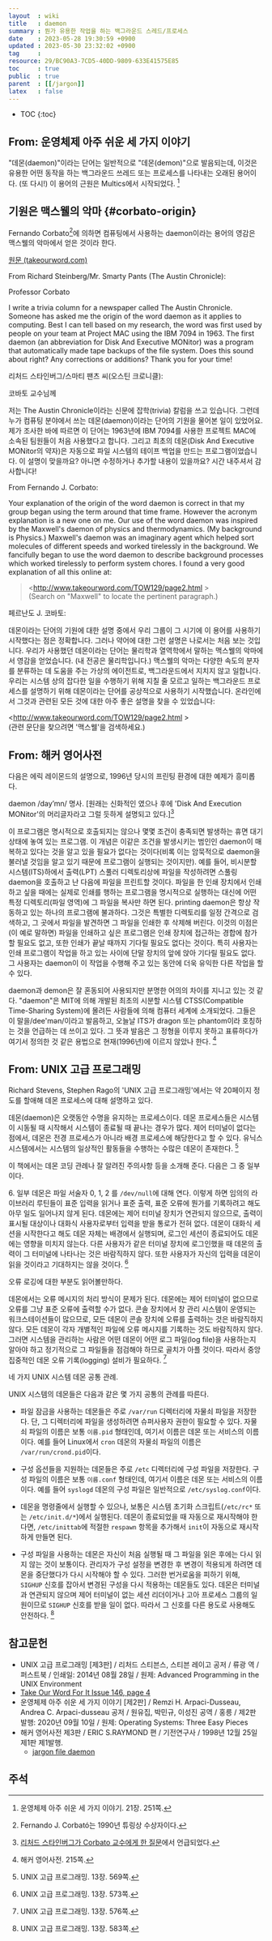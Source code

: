 ```yaml
---
layout  : wiki
title   : daemon
summary : 뭔가 유용한 작업을 하는 백그라운드 스레드/프로세스
date    : 2023-05-28 19:30:59 +0900
updated : 2023-05-30 23:32:02 +0900
tag     : 
resource: 29/BC90A3-7CD5-40DD-9809-633E41575E85
toc     : true
public  : true
parent  : [[/jargon]]
latex   : false
---
```

* TOC
{:toc}

## From: 운영체제 아주 쉬운 세 가지 이야기

>
"데몬(daemon)"이라는 단어는 일반적으로 "데몬(demon)"으로 발음되는데, 이것은 유용한 어떤 동작을 하는 백그라운드 쓰레드 또는 프로세스를 나타내는 오래된 용어이다.
(또 다시!) 이 용어의 근원은 Multics에서 시작되었다.
[^easy-251]

## 기원은 맥스웰의 악마 {#corbato-origin}

Fernando Corbato[^corbato]에 의하면 컴퓨팅에서 사용하는 daemon이라는 용어의 영감은 맥스웰의 악마에서 얻은 것이라 한다.

[원문 (takeourword.com)]( https://www.takeourword.com/TOW146/page4.html )

>
From Richard Steinberg/Mr. Smarty Pants (The Austin Chronicle):
>
Professor Corbato
>
I write a trivia column for a newspaper called The Austin Chronicle.
Someone has asked me the origin of the word daemon as it applies to computing.
Best I can tell based on my research, the word was first used by people on your team at Project MAC using the IBM 7094 in 1963.
The first daemon (an abbreviation for Disk And Executive MONitor) was a program that automatically made tape backups of the file system.
Does this sound about right?
Any corrections or additions?
Thank you for your time!

리처드 스타인버그/스마티 팬츠 씨(오스틴 크로니클):

코바토 교수님께

저는 The Austin Chronicle이라는 신문에 잡학(trivia) 칼럼을 쓰고 있습니다.
그런데 누가 컴퓨팅 분야에서 쓰는 데몬(daemon)이라는 단어의 기원을 물어본 일이 있었어요.
제가 조사한 바에 따르면 이 단어는 1963년에 IBM 7094를 사용한 프로젝트 MAC에 소속된 팀원들이 처음 사용했다고 합니다.
그리고 최초의 데몬(Disk And Executive MONitor의 약자)은 자동으로 파일 시스템의 테이프 백업을 만드는 프로그램이었습니다.
이 설명이 맞을까요? 아니면 수정하거나 추가할 내용이 있을까요?
시간 내주셔서 감사합니다!

>
From Fernando J. Corbato:
>
Your explanation of the origin of the word daemon is correct in that my group began using the term around that time frame.
However the acronym explanation is a new one on me.
Our use of the word daemon was inspired by the Maxwell's daemon of physics and thermodynamics.
(My background is Physics.)
Maxwell's daemon was an imaginary agent which helped sort molecules of different speeds and worked tirelessly in the background.
We fancifully began to use the word daemon to describe background processes which worked tirelessly to perform system chores.
I found a very good explanation of all this online at:
>
> <http://www.takeourword.com/TOW129/page2.html >  
(Search on "Maxwell" to locate the pertinent paragraph.)

페르난도 J. 코바토:

데몬이라는 단어의 기원에 대한 설명 중에서 우리 그룹이 그 시기에 이 용어를 사용하기 시작했다는 점은 정확합니다.
그러나 약어에 대한 그런 설명은 나로서는 처음 보는 것입니다.
우리가 사용했던 데몬이라는 단어는 물리학과 열역학에서 말하는 맥스웰의 악마에서 영감을 얻었습니다.
(내 전공은 물리학입니다.)
맥스웰의 악마는 다양한 속도의 분자를 분류하는 데 도움을 주는 가상의 에이전트로, 백그라운드에서 지치지 않고 일합니다.
우리는 시스템 상의 잡다한 일을 수행하기 위해 지칠 줄 모르고 일하는 백그라운드 프로세스를 설명하기 위해 데몬이라는 단어를 공상적으로 사용하기 시작했습니다.
온라인에서 그것과 관련된 모든 것에 대한 아주 좋은 설명을 찾을 수 있었습니다:

<http://www.takeourword.com/TOW129/page2.html >  
(관련 문단을 찾으려면 '맥스웰'을 검색하세요.)

## From: 해커 영어사전

다음은 에릭 레이몬드의 설명으로, 1996년 당시의 프린팅 환경에 대한 예제가 흥미롭다.

>
daemon /day’mn/ 명사. [원래는 신화적인 였으나 후에 'Disk And Execution MONitor'의 머리글자라고 그럴 듯하게 설명되고 있다.][^initial-explain]
>
이 프로그램은 명시적으로 호출되지는 않으나 몇몇 조건이 충족되면 발생하는 휴면 대기 상태에 놓여 있는 프로그램.
이 개념은 이같은 조건을 발생시키는 범인인 daemon이 매복하고 있다는 것을 알고 있을 필요가 없다는 것이다(비록 이는 암묵적으로 daemon을 불러낼 것임을 알고 있기 때문에 프로그램이 실행되는 것이지만).
예를 들어, 비시분할 시스템(ITS)하에서 출력(LPT) 스풀러 디렉토리상에 파일을 작성하려면 스풀링 daemon을 호출하고 난 다음에 파일을 프린트할 것이다.
파일을 한 인쇄 장치에서 인쇄하고 싶을 때에는 실제로 인쇄를 행하는 프로그램을 명시적으로 실행하는 대신에 어떤 특정 디렉토리(파일 영역)에 그 파일을 복사만 하면 된다.
printing daemon은 항상 작동하고 있는 하나의 프로그램에 불과하다.
그것은 특별한 디렉토리를 일정 간격으로 검색하고, 그 곳에서 파일을 발견하면 그 파일을 인쇄한 후 삭제해 버린다.
이것의 이점은 (이 예로 말하면) 파일을 인쇄하고 싶은 프로그램은 인쇄 장치에 접근하는 경합에 참가할 필요도 없고,
또한 인쇄가 끝날 때까지 기다릴 필요도 없다는 것이다.
특히 사용자는 인쇄 프로그램이 작업을 하고 있는 사이에 단말 장치의 앞에 앉아 기다릴 필요도 없다.
그 사용자는 daemon이 이 작업을 수행해 주고 있는 동안에 더욱 유익한 다른 작업을 할 수 있다.
>
daemon과 demon은 잘 혼동되어 사용되지만 분명한 어의의 차이를 지니고 있는 것 같다.
"daemon"은 MIT에 의해 개발된 최초의 시분할 시스템 CTSS(Compatible Time-Sharing System)에 몰려든 사람들에 의해 컴퓨터 세계에 소개되었다.
그들은 이 말을/dee'mən/이라고 발음하고, 오늘날 ITS가 dragon 또는 phantom이라 호칭하는 것을 언급하는 데 쓰이고 있다.
그 뜻과 발음은 그 정형을 이루지 못하고 표류하다가 여기서 정의한 것 같은 용법으로 현재(1996년)에 이르지 않았나 한다.
[^eric-215]

## From: UNIX 고급 프로그래밍

Richard Stevens, Stephen Rago의 'UNIX 고급 프로그래밍'에서는 약 20페이지 정도를 할애해 데몬 프로세스에 대해 설명하고 있다.

>
데몬(daemon)은 오랫동안 수명을 유지하는 프로세스이다.
데몬 프로세스들은 시스템이 시동될 때 시작해서 시스템이 종료될 때 끝나는 경우가 많다.
제어 터미널이 없다는 점에서, 데몬은 전경 프로세스가 아니라 배경 프로세스에 해당한다고 할 수 있다.
유닉스 시스템에서는 시스템의 일상적인 활동들을 수행하는 수많은 데몬이 존재한다.
[^stevens-569]

이 책에서는 데몬 코딩 관례나 잘 알려진 주의사항 등을 소개해 준다. 다음은 그 중 일부이다.

>
6\. 일부 데몬은 파일 서술자 0, 1, 2 를 `/dev/null`에 대해 연다.
이렇게 하면 임의의 라이브러리 루틴들이 표준 입력을 읽거나 표준 출력, 표준 오류에 뭔가를 기록하려고 해도 아무 일도 일어나지 않게 된다.
데몬에는 제어 터미널 장치가 연관되지 않으므로, 출력이 표시될 대상이나 대화식 사용자로부터 입력을 받을 통로가 전혀 없다.
데몬이 대화식 세션을 시작한다고 해도 데몬 자체는 배경에서 실행되며, 로그인 세션이 종료되어도 데몬에는 영향을 미치지 않는다.
다른 사용자가 같은 터미널 장치에 로그인했을 때 데몬의 출력이 그 터미널에 나타나는 것은 바람직하지 않다.
또한 사용자가 자신의 입력을 데몬이 읽을 것이라고 기대하지는 않을 것이다.
[^stevens-573]

오류 로깅에 대한 부분도 읽어볼만하다.

>
데몬에서는 오류 메시지의 처리 방식이 문제가 된다.
데몬에는 제어 터미널이 없으므로 오류를 그냥 표준 오류에 출력할 수가 없다.
콘솔 장치에서 창 관리 시스템이 운영되는 워크스테이션들이 많으므로, 모든 데몬이 콘솔 장치에 오류를 출력하는 것은 바람직하지 않다.
모든 데몬이 각자 개별적인 파일에 오류 메시지를 기록하는 것도 바람직하지 않다.
그러면 시스템을 관리하는 사람은 어떤 데몬이 어떤 로그 파일(log file)을 사용하는지 알아야 하고 정기적으로 그 파일들을 점검해야 하므로 골치가 아플 것이다.
따라서 중앙 집중적인 데몬 오류 기록(logging) 설비가 필요하다.
[^stevens-576]

네 가지 UNIX 시스템 데몬 공통 관례.

>
UNIX 시스템의 데몬들은 다음과 같은 몇 가지 공통의 관례를 따른다.
>
- 파일 잠금을 사용하는 데몬들은 주로 `/var/run` 디렉터리에 자물쇠 파일을 저장한다.
단, 그 디렉터리에 파일을 생성하려면 슈퍼사용자 권한이 필요할 수 있다.
자물쇠 파일의 이름은 보통 `이름.pid` 형태인데, 여기서 이름은 데몬 또는 서비스의 이름이다.
예를 들어 Linux에서 `cron` 데몬의 자물쇠 파일의 이름은 `/var/run/crond.pid`이다.
>
- 구성 옵션들을 지원하는 데몬들은 주로 `/etc` 디렉터리에 구성 파일을 저장한다.
구성 파일의 이름은 보통 `이름.conf` 형태인데, 여기서 이름은 데몬 또는 서비스의 이름이다.
예를 들어 `syslogd` 데몬의 구성 파일은 일반적으로 `/etc/syslog.conf`이다.
>
- 데몬을 명령줄에서 실행할 수 있으나, 보통은 시스템 초기화 스크립트(`/etc/rc*` 또는 `/etc/init.d/*`)에서 실행된다.
데몬이 종료되었을 때 자동으로 재시작해야 한다면, `/etc/inittab`에 적절한 `respawn` 항목을 추가해서 `init`이 자동으로 재시작하게 만들면 된다.
>
- 구성 파일을 사용하는 데몬은 자신이 처음 실행될 때 그 파일을 읽은 후에는 다시 읽지 않는 것이 보통이다.
관리자가 구성 설정을 변경한 후 변경이 적용되게 하려면 데몬을 중단했다가 다시 시작해야 할 수 있다.
그러한 번거로움을 피하기 위해, `SIGHUP` 신호를 잡아서 변경된 구성을 다시 적용하는 데몬들도 있다.
데몬은 터미널과 연관되지 않으며 제어 터미널이 없는 세션 리더이거나 고아 프로세스 그룹의 일원이므로 `SIGHUP` 신호를 받을 일이 없다.
따라서 그 신호를 다른 용도로 사용해도 안전하다.
[^stevens-583]

## 참고문헌

- UNIX 고급 프로그래밍 [제3판] / 리처드 스티븐스, 스티븐 레이고 공저 / 류광 역 / 퍼스트북 / 인쇄일: 2014년 08월 28일 / 원제: Advanced Programming in the UNIX Environment
- [Take Our Word For It Issue 146, page 4]( https://www.takeourword.com/TOW146/page4.html )
- 운영체제 아주 쉬운 세 가지 이야기 [제2판] / Remzi H. Arpaci-Dusseau, Andrea C. Arpaci-dusseau 공저 / 원유집, 박민규, 이성진 공역 / 홍릉 / 제2판 발행: 2020년 09월 10일 / 원제: Operating Systems: Three Easy Pieces
- 해커 영어사전 제3판 / ERIC S.RAYMOND 편 / 기전연구사 / 1998년 12월 25일 제1판 제1발행.
    - [jargon file daemon]( http://www.catb.org/~esr/jargon/html/D/daemon.html )

## 주석

[^easy-251]: 운영체제 아주 쉬운 세 가지 이야기. 21장. 251쪽.
[^corbato]: Fernando J. Corbató는 1990년 튜링상 수상자이다.
[^initial-explain]: [리처드 스타인버그가 Corbato 교수에게 한 질문]( #corbato-origin )에서 언급되었다.
[^eric-215]: 해커 영어사전. 215쪽.
[^stevens-569]: UNIX 고급 프로그래밍. 13장. 569쪽.
[^stevens-573]: UNIX 고급 프로그래밍. 13장. 573쪽.
[^stevens-576]: UNIX 고급 프로그래밍. 13장. 576쪽.
[^stevens-583]: UNIX 고급 프로그래밍. 13장. 583쪽.

